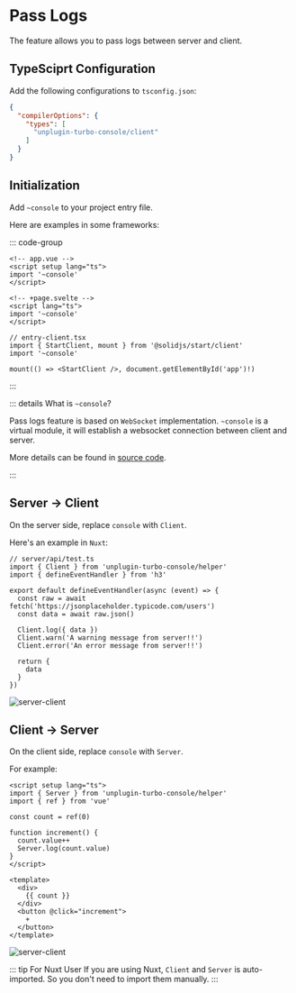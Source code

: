 # Pass Logs

The feature allows you to pass logs between server and client.

## TypeSciprt Configuration

Add the following configurations to `tsconfig.json`:

```json
{
  "compilerOptions": {
    "types": [
      "unplugin-turbo-console/client"
    ]
  }
}
```

## Initialization

Add `~console` to your project entry file.

Here are examples in some frameworks:

::: code-group

```vue [Nuxt]
<!-- app.vue -->
<script setup lang="ts">
import '~console'
</script>
```

```svelte [SvelteKit]
<!-- +page.svelte -->
<script lang="ts">
import '~console'
</script>
```

```tsx{3} [SolidStart]
// entry-client.tsx
import { StartClient, mount } from '@solidjs/start/client'
import '~console'

mount(() => <StartClient />, document.getElementById('app')!)
```

:::

::: details What is `~console`?

Pass logs feature is based on `WebSocket` implementation. `~console` is a virtual module, it will establish a websocket connection between client and server.

More details can be found in [source code](https://github.com/unplugin/unplugin-turbo-console/blob/main/src/core/virtualModules.ts).

:::

## Server → Client

On the server side, replace `console` with `Client`.

Here's an example in `Nuxt`:

```ts{2,9-11} twoslash
// server/api/test.ts
import { Client } from 'unplugin-turbo-console/helper'
import { defineEventHandler } from 'h3'

export default defineEventHandler(async (event) => {
  const raw = await fetch('https://jsonplaceholder.typicode.com/users')
  const data = await raw.json()

  Client.log({ data })
  Client.warn('A warning message from server!!')
  Client.error('An error message from server!!')

  return {
    data
  }
})
```

![server-client](/features/server-client.gif)

## Client → Server

On the client side, replace `console` with `Server`.

For example:

```vue{2,9} twoslash
<script setup lang="ts">
import { Server } from 'unplugin-turbo-console/helper'
import { ref } from 'vue'

const count = ref(0)

function increment() {
  count.value++
  Server.log(count.value)
}
</script>

<template>
  <div>
    {{ count }}
  </div>
  <button @click="increment">
    +
  </button>
</template>
```

![server-client](/features/client-server.gif)

::: tip For Nuxt User
If you are using Nuxt, `Client` and `Server` is auto-imported. So you don't need to import them manually.
:::

<!-- ## 深入：它是如何工作的

服务端与客户端之间的通信是通过 `WebSocket` 实现的，在项目启动时，插件会启动一个WebSocket服务。

在第一步中引入的 `~console` 是一个虚拟模块，它是一个[IIFE](https://developer.mozilla.org/zh-CN/docs/Glossary/IIFE)，作用就是让客户端与服务端的`WebSocket`服务建立连接。[源代码](https://github.com/unplugin/unplugin-turbo-console/blob/main/src/core/virtualModules.ts) -->
